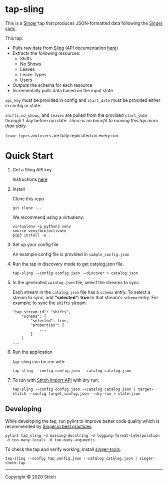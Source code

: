 # tap-sling

This is a [Singer](https://singer.io) tap that produces JSON-formatted data
following the [Singer
spec](https://github.com/singer-io/getting-started/blob/master/SPEC.md).

This tap:

- Pulls raw data from [Sling](https://getsling.com/) (API documentation [here](https://api.sling.is/#/))
- Extracts the following resources:
  - Shifts
  - No Shows
  - Leaves
  - Leave Types
  - Users
- Outputs the schema for each resource
- Incrementally pulls data based on the input state

`api_key` must be provided in config and `start_date` must be provided either in config or state.

`shifts`, `no_shows`, and `leaves` are pulled from the provided `start_date` through 1 day before run date. *There is no benefit to running this tap more than daily.*

`leave_types` and `users` are fully replicated on every run.

# Quick Start

1.  Get a Sling API key

    Instructions [here](https://api.sling.is/#/)

2.  Install

    Clone this repo

    ```
    git clone ...
    ```

    We recommend using a virtualenv:

    ```
    virtualenv -p python3 venv
    source venv/bin/activate
    pip3 install -e .
    ```

3.  Set up your config file.

    An example config file is provided in `sample_config.json`

4.  Run the tap in discovery mode to get catalog.json file.

    ```
    tap-sling --config config.json --discover > catalog.json
    ```

5.  In the generated `catalog.json` file, select the streams to sync.

    Each stream in the `catalog.json` file has a `schema` entry. To select a stream to sync, add **"selected": true** to that stream's `schema` entry. For example, to sync the `shifts` stream:

    ```
    "tap_stream_id": "shifts",
        "schema": {
            "selected": true,
            "properties": {
                ...
            }
        }
    ...
    ```

6.  Run the application

    tap-sling can be run with:

    ```
    tap-sling --config config.json --catalog catalog.json
    ```

7.  To run with [Stitch Import API](https://www.stitchdata.com/docs/integrations/import-api/) with dry run:

    ```
    tap-sling --config config.json --catalog catalog.json | target-stitch --config target_config.json --dry-run > state.json
    ```

## Developing

While developing the tap, run pylint to improve better code quality which is recommended by [Singer.io best practices](https://github.com/singer-io/getting-started/blob/master/docs/BEST_PRACTICES.md).

```
pylint tap_sling -d missing-docstring -d logging-format-interpolation -d too-many-locals -d too-many-arguments
```

To check the tap and verify working, install [singer-tools](https://github.com/singer-io/singer-tools).

```
tap-sling --config tap_config.json --catalog catalog.json | singer-check-tap
```

---

Copyright &copy; 2020 Stitch
